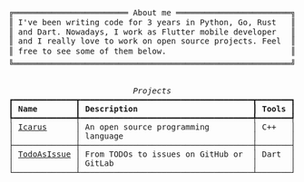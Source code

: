 <pre style="font-family:Menlo,'DejaVu Sans Mono',consolas,'Courier New',monospace">╔════════════════════════ About me ════════════════════════╗ 🤓 <a href="https://drive.google.com/drive/folders/1HEgd8xXOdbcE1ve6Uhzkxa3vlJ06AfjY?usp=share_link">Hícaro Dânrlley</a>                     
║ I&#x27;ve been writing code for 3 years in Python, Go, Rust   ║ ├── 🇧🇷 Brazilian                       
║ and Dart. Nowadays, I work as Flutter mobile developer   ║ ├── 😉 19 years-old                    
║ and I really love to work on open source projects. Feel  ║ ├── 🔧 Back-end developer              
║ free to see some of them below.                          ║ ├── 📚 Computer Science student at <a href="https://ufal.br/">UFAL</a>
╚══════════════════════════════════════════════════════════╝ └── 📇 Contact:                        
                                                                 ├── ✉️: <a href="mailto:hdanrlley1@gmail.com">hdanrlley1@gmail.com</a>        
                                                                 └── LinkedIn️: <a href="https://www.linkedin.com/in/hicaromiguel/">hicaromiguel</a>         
<span style="font-style: italic">                          Projects                          </span>
┏━━━━━━━━━━━━━┳━━━━━━━━━━━━━━━━━━━━━━━━━━━━━━━━━━━━┳━━━━━━━┓
┃<span style="font-weight: bold"> Name        </span>┃<span style="font-weight: bold"> Description                        </span>┃<span style="font-weight: bold"> Tools </span>┃
┡━━━━━━━━━━━━━╇━━━━━━━━━━━━━━━━━━━━━━━━━━━━━━━━━━━━╇━━━━━━━┩
│ <a href="https://github.com/IcarusLang/Icarus">Icarus</a>      │ An open source programming         │ C++   │
│             │ language                           │       │
├─────────────┼────────────────────────────────────┼───────┤
│ <a href="https://github.com/HicaroD/TodoAsIssue">TodoAsIssue</a> │ From TODOs to issues on GitHub or  │ Dart  │
│             │ GitLab                             │       │
└─────────────┴────────────────────────────────────┴───────┘
</pre>